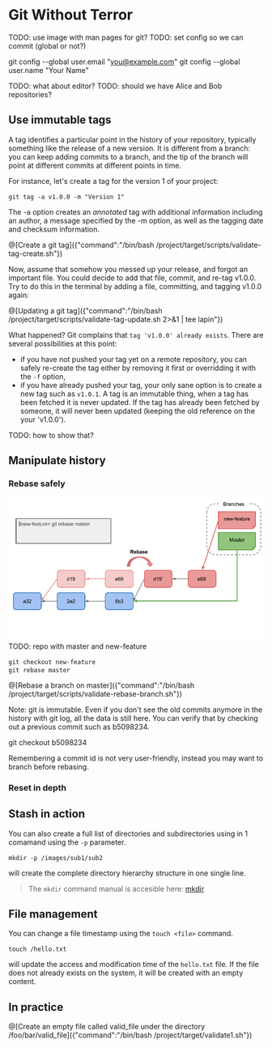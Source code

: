 # Git Without Terror


TODO: use image with man pages for git?
TODO: set config so we can commit (global or not?)

  git config --global user.email "you@example.com"
  git config --global user.name "Your Name"

TODO: what about editor?
TODO: should we have Alice and Bob repositories?

## Use immutable tags

A tag identifies a particular point in the history of your repository, typically something like the release of a new version. It is different from a branch: you can keep adding commits to a branch, and the tip of the branch will point at different commits at different points in time.

For instance, let's create a tag for the version 1 of your project:

```
git tag -a v1.0.0 -m "Version 1"
```

The -a option creates an *annotated* tag with additional information including an author, a message specified by the -m option, as well as the tagging date and checksum information.

@[Create a git tag]({"command":"/bin/bash /project/target/scripts/validate-tag-create.sh"})

Now, assume that somehow you messed up your release, and forgot an important file. You could decide to add that file, commit, and re-tag v1.0.0. Try to do this in the terminal by adding a file, committing, and tagging v1.0.0 again:

@[Updating a git tag]({"command":"/bin/bash /project/target/scripts/validate-tag-update.sh 2>&1 | tee lapin"})

What happened? Git complains that `tag 'v1.0.0' already exists`. There are several possibilities at this point:

  * if you have not pushed your tag yet on a remote repository, you can safely re-create the tag either by removing it first or overridding it with the `-f` option,
  * if you have already pushed your tag, your only sane option is to create a new tag such as `v1.0.1`. A tag is an immutable thing, when a tag has been fetched it is never updated. If the tag has already been fetched by someone, it will never been updated (keeping the old reference on the your 'v1.0.0').

TODO: how to show that?

## Manipulate history

### Rebase safely

![rebase](/data/img/rebase.png)
TODO: repo with master and new-feature

```
git checkout new-feature
git rebase master
```

@[Rebase a branch on master]({"command":"/bin/bash /project/target/scripts/validate-rebase-branch.sh"})

Note: git is immutable. Even if you don't see the old commits anymore in the history with git log, all the data is still here. You can verify that by checking out a previous commit such as b5098234.

git checkout b5098234

Remembering a commit id is not very user-friendly, instead you may want to branch before rebasing.

### Reset in depth

## Stash in action


You can also create a full list of directories and subdirectories using in 1 comamand using the `-p` parameter.
```
mkdir -p /images/sub1/sub2
```
will create the complete directory hierarchy structure in one single line.

> The `mkdir` command manual is accesible here: [mkdir](http://man7.org/linux/man-pages/man1/mkdir.1.html)

## File management

You can change a file timestamp using the `touch <file>` command.
```
touch /hello.txt
```
will update the access and modification time of the `hello.txt` file. If the file does not already exists on the system, it will be created with an empty content.

## In practice
@[Create an empty file called valid_file under the directory /foo/bar/valid_file]({"command":"/bin/bash /project/target/validate1.sh"})
